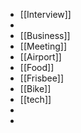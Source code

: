 - [[Interview]]
-
- [[Business]]
- [[Meeting]]
- [[Airport]]
- [[Food]]
- [[Frisbee]]
- [[Bike]]
- [[tech]]
-
-
